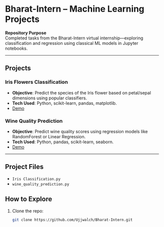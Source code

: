 # Bharat-Intern – Machine Learning Projects

**Repository Purpose**  
Completed tasks from the Bharat-Intern virtual internship—exploring classification and regression using classical ML models in Jupyter notebooks.

---

##  Projects

### Iris Flowers Classification
- **Objective**: Predict the species of the Iris flower based on petal/sepal dimensions using popular classifiers.
- **Tech Used**: Python, scikit-learn, pandas, matplotlib.
- [Demo](https://www.linkedin.com/posts/ujjwal-chaturvedi-937a40271_bharatintern-internship-machinelearning-activity-7099719506343702528-A348?utm_source=share&utm_medium=member_desktop&rcm=ACoAAEKKETsBo1wQIf88A-XFqrBiuV2P-quslF4)

### Wine Quality Prediction
- **Objective**: Predict wine quality scores using regression models like RandomForest or Linear Regression.
- **Tech Used**: Python, pandas, scikit-learn, seaborn.
- [Demo](https://www.linkedin.com/posts/ujjwal-chaturvedi-937a40271_bharatintern-internship-machinelearning-activity-7099718457650233344-gse6?utm_source=share&utm_medium=member_desktop&rcm=ACoAAEKKETsBo1wQIf88A-XFqrBiuV2P-quslF4)

---

##  Project Files
- `Iris Classification.py`
- `wine_quality_prediction.py`

##  How to Explore
1. Clone the repo:
   ```bash
   git clone https://github.com/Ujjwalch/Bharat-Intern.git
